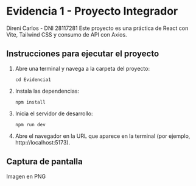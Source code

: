 # Evidencia 1 - Proyecto Integrador
Direni Carlos - DNI 28117281
Este proyecto es una práctica de React con Vite, Tailwind CSS y consumo de API con Axios.

## Instrucciones para ejecutar el proyecto

1. Abre una terminal y navega a la carpeta del proyecto:
   ```
   cd Evidencia1
   ```
2. Instala las dependencias:
   ```
   npm install
   ```
3. Inicia el servidor de desarrollo:
   ```
   npm run dev
   ```
4. Abre el navegador en la URL que aparece en la terminal (por ejemplo, http://localhost:5173).

## Captura de pantalla

Imagen en PNG
